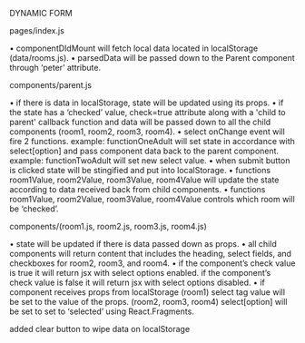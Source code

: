 DYNAMIC FORM

pages/index.js

• componentDIdMount will fetch local data located in localStorage (data/rooms.js).
• parsedData will be passed down to the Parent component through ‘peter’ attribute.


components/parent.js

• if there is data in localStorage, state will be updated using its props.
• if the state has a ‘checked’ value, check=true attribute along with a 'child to parent' callback function and data will be passed down to all the child components (room1, room2, room3, room4).
• select onChange event will fire 2 functions. example: functionOneAdult will set state in accordance with select[option] and pass component data back to the parent component. example: functionTwoAdult will set new select value.
• when submit button is clicked state will be stingified and put into localStorage.
• functions room1Value, room2Value, room3Value, room4Value will update the state according to data received back from child components.
• functions room1Value, room2Value, room3Value, room4Value controls which room will be ‘checked’.


components/(room1.js, room2.js, room3.js, room4.js)

• state will be updated if there is data passed down as props.
• all child components will return content that includes the heading, select fields, and checkboxes for room2, room3, and room4.
• if the component’s check value is true it will return jsx with select options enabled. if the component’s check value is false it will return jsx with select options disabled.
• if component receives props from localStorage (room1) select tag value will be set to the value of the props. (room2, room3, room4) select[option] will be set to set to ‘selected’ using React.Fragments.

added clear button to wipe data on localStorage